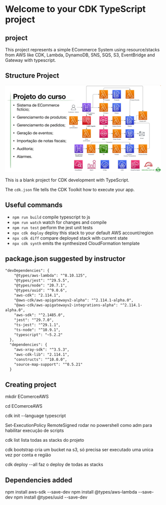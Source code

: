 # Welcome to your CDK TypeScript project

## project

This project represents a simple ECommerce System using resource/stacks from AWS like CDK, Lambda, DynamoDB, SNS, SQS, S3, EventBridge and Gateway with typescript.

## Structure Project
![Structure](../conteudos/projeto.png)

This is a blank project for CDK development with TypeScript.

The `cdk.json` file tells the CDK Toolkit how to execute your app.

## Useful commands

* `npm run build`   compile typescript to js
* `npm run watch`   watch for changes and compile
* `npm run test`    perform the jest unit tests
* `npx cdk deploy`  deploy this stack to your default AWS account/region
* `npx cdk diff`    compare deployed stack with current state
* `npx cdk synth`   emits the synthesized CloudFormation template


## package.json suggested by instructor
```
"devDependencies": {
    "@types/aws-lambda": "^8.10.125",
    "@types/jest": "^29.5.5",
    "@types/node": "20.7.1",
    "@types/uuid": "^9.0.6",
    "aws-cdk": "2.114.1",
    "@aws-cdk/aws-apigatewayv2-alpha": "^2.114.1-alpha.0",
    "@aws-cdk/aws-apigatewayv2-integrations-alpha": "^2.114.1-alpha.0",
    "aws-sdk": "^2.1485.0",
    "jest": "^29.7.0",
    "ts-jest": "^29.1.1",
    "ts-node": "^10.9.1",
    "typescript": "~5.2.2"
  },
  "dependencies": {
    "aws-xray-sdk": "^3.5.3",
    "aws-cdk-lib": "2.114.1",
    "constructs": "^10.0.0",
    "source-map-support": "^0.5.21"
  }
```

## Creating project
  mkdir EComerceAWS

  cd EComerceAWS

  cdk init --language typescript

  Set-ExecutionPolicy RemoteSigned
    rodar no powershell como adm para habilitar execução de scripts 

  cdk list
    lista todas as stacks do projeto

  cdk bootstrap
    cria um bucket na s3, só precisa ser executado uma unica vez por conta e região

  cdk deploy --all
    faz o deploy de todas as stacks

## Dependencies added
  npm install aws-sdk --save-dev
  npm install @types/aws-lambda --save-dev
  npm install @types/uuid --save-dev